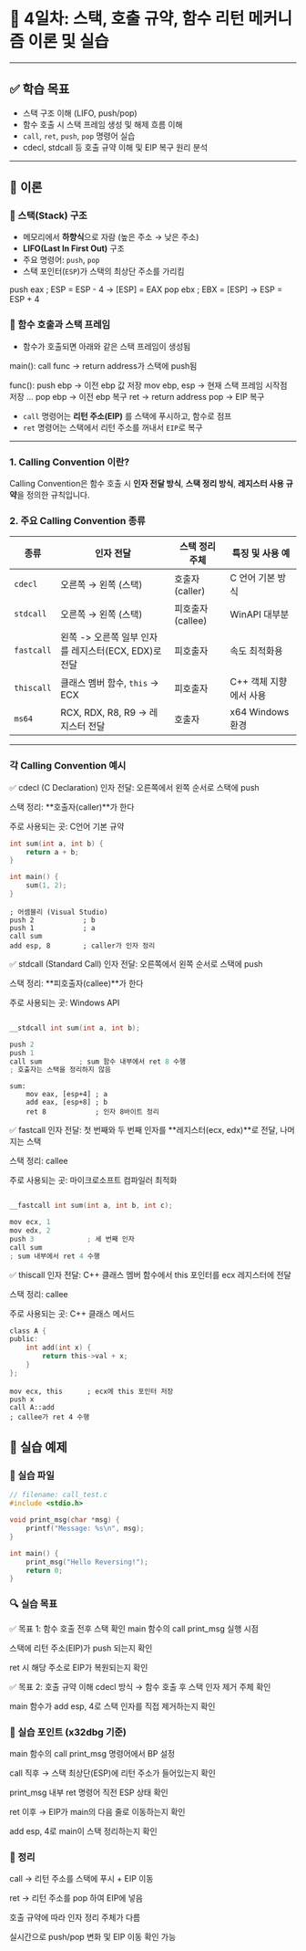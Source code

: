 # 🔐 4일차: 스택, 호출 규약, 함수 리턴 메커니즘 이론 및 실습

---

## ✅ 학습 목표
- 스택 구조 이해 (LIFO, push/pop)
- 함수 호출 시 스택 프레임 생성 및 해제 흐름 이해
- `call`, `ret`, `push`, `pop` 명령어 실습
- cdecl, stdcall 등 호출 규약 이해 및 EIP 복구 원리 분석

---

## 🧠 이론

### 📌 스택(Stack) 구조
- 메모리에서 **하향식**으로 자람 (높은 주소 → 낮은 주소)
- **LIFO(Last In First Out)** 구조
- 주요 명령어: `push`, `pop`
- 스택 포인터(`ESP`)가 스택의 최상단 주소를 가리킴

  
push eax ; ESP = ESP - 4 → [ESP] = EAX
pop ebx ; EBX = [ESP] → ESP = ESP + 4

### 📌 함수 호출과 스택 프레임

- 함수가 호출되면 아래와 같은 스택 프레임이 생성됨

main():
call func → return address가 스택에 push됨

func():
push ebp → 이전 ebp 값 저장
mov ebp, esp → 현재 스택 프레임 시작점 저장
...
pop ebp → 이전 ebp 복구
ret → return address pop → EIP 복구


- `call` 명령어는 **리턴 주소(EIP)** 를 스택에 푸시하고, 함수로 점프
- `ret` 명령어는 스택에서 리턴 주소를 꺼내서 `EIP`로 복구

---

### 1. Calling Convention 이란?
Calling Convention은 함수 호출 시 **인자 전달 방식**, **스택 정리 방식**, **레지스터 사용 규약**을 정의한 규칙입니다.

### 2. 주요 Calling Convention 종류

| 종류        | 인자 전달 | 스택 정리 주체 | 특징 및 사용 예 |
|-------------|-----------|----------------|------------------|
| `cdecl`     | 오른쪽 → 왼쪽 (스택) | 호출자(caller) | C 언어 기본 방식 |
| `stdcall`   | 오른쪽 → 왼쪽 (스택) | 피호출자(callee) | WinAPI 대부분 |
| `fastcall`  | 왼쪽 -> 오른쪽 일부 인자를 레지스터(ECX, EDX)로 전달 | 피호출자 | 속도 최적화용 |
| `thiscall`  | 클래스 멤버 함수, `this` → ECX | 피호출자 | C++ 객체 지향에서 사용 |
| `ms64`      | RCX, RDX, R8, R9 → 레지스터 전달 | 호출자 | x64 Windows 환경 |
---


### 각 Calling Convention 예시

✅ cdecl (C Declaration)
인자 전달: 오른쪽에서 왼쪽 순서로 스택에 push

스택 정리: **호출자(caller)**가 한다

주로 사용되는 곳: C언어 기본 규약


```c
int sum(int a, int b) {
    return a + b;
}

int main() {
    sum(1, 2);
}

```

```
; 어셈블리 (Visual Studio)
push 2            ; b
push 1            ; a
call sum
add esp, 8        ; caller가 인자 정리
```


✅ stdcall (Standard Call)
인자 전달: 오른쪽에서 왼쪽 순서로 스택에 push

스택 정리: **피호출자(callee)**가 한다

주로 사용되는 곳: Windows API

```c

__stdcall int sum(int a, int b);

push 2
push 1
call sum         ; sum 함수 내부에서 ret 8 수행
; 호출자는 스택을 정리하지 않음

```

```
sum:
    mov eax, [esp+4] ; a
    add eax, [esp+8] ; b
    ret 8            ; 인자 8바이트 정리

```

✅ fastcall
인자 전달: 첫 번째와 두 번째 인자를 **레지스터(ecx, edx)**로 전달, 나머지는 스택

스택 정리: callee

주로 사용되는 곳: 마이크로소프트 컴파일러 최적화

```c

__fastcall int sum(int a, int b, int c);

mov ecx, 1
mov edx, 2
push 3             ; 세 번째 인자
call sum
; sum 내부에서 ret 4 수행

```


✅ thiscall
인자 전달: C++ 클래스 멤버 함수에서 this 포인터를 ecx 레지스터에 전달

스택 정리: callee

주로 사용되는 곳: C++ 클래스 메서드

```c
class A {
public:
    int add(int x) {
        return this->val + x;
    }
};

```

```
mov ecx, this      ; ecx에 this 포인터 저장
push x
call A::add
; callee가 ret 4 수행

```


## 🔧 실습 예제

### 📁 실습 파일
```c
// filename: call_test.c
#include <stdio.h>

void print_msg(char *msg) {
    printf("Message: %s\n", msg);
}

int main() {
    print_msg("Hello Reversing!");
    return 0;
}


```

### 🔍 실습 목표

✅ 목표 1: 함수 호출 전후 스택 확인
main 함수의 call print_msg 실행 시점

스택에 리턴 주소(EIP)가 push 되는지 확인

ret 시 해당 주소로 EIP가 복원되는지 확인

✅ 목표 2: 호출 규약 이해
cdecl 방식 → 함수 호출 후 스택 인자 제거 주체 확인

main 함수가 add esp, 4로 스택 인자를 직접 제거하는지 확인



### 📸 실습 포인트 (x32dbg 기준)
main 함수의 call print_msg 명령어에서 BP 설정

call 직후 → 스택 최상단(ESP)에 리턴 주소가 들어있는지 확인

print_msg 내부 ret 명령어 직전 ESP 상태 확인

ret 이후 → EIP가 main의 다음 줄로 이동하는지 확인

add esp, 4로 main이 스택 정리하는지 확인


### 📝 정리
call → 리턴 주소를 스택에 푸시 + EIP 이동

ret → 리턴 주소를 pop 하여 EIP에 넣음

호출 규약에 따라 인자 정리 주체가 다름

실시간으로 push/pop 변화 및 EIP 이동 확인 가능



